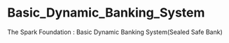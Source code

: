 # Basic_Dynamic_Banking_System
The Spark Foundation : Basic Dynamic Banking System(Sealed Safe Bank)
